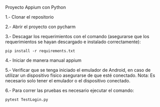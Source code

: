 Proyecto Appium con Python

1.- Clonar el repositorio

2.- Abrir el proyecto con pycharm

3.- Descagar los requerimientos con el comando (asegurarse que los requerimientos se hayan descargado e instalado correctamente):
	
	pip install -r requirements.txt

4.- Iniciar de manera manual appium

5.- Verificar que se tenga iniciado el emulador de Android, en caso de utilizar un dispositivo físico asegurarse de que esté conectado.
	Nota: Es necesario solo tener el emulador o el dispositivo conectado.

6.- Para correr las pruebas es necesario ejecutar el comando:
	
	pytest TestLogin.py